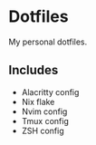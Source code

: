 # Dotfiles

My personal dotfiles.

## Includes

- Alacritty config
- Nix flake
- Nvim config
- Tmux config
- ZSH config
